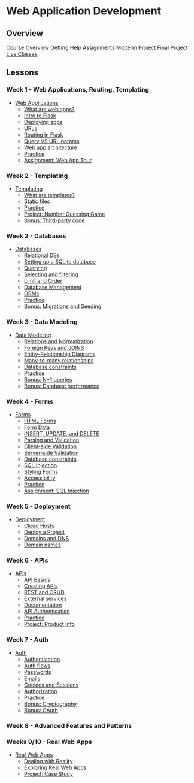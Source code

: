 # Web Application Development

## Overview

[Course Overview](web-application-development.md)
[Getting Help](lessons/asking-for-help.md)
[Assignments](lessons/assignments.md)
[Midterm Project](lessons/midterm-project.md)
[Final Project](lessons/final-project.md)
[Live Classes](lessons/live-classes.md)

## Lessons

### Week 1 - Web Applications, Routing, Templating

- [Web Applications](lessons/web-apps.md)
  - [What are web apps?](lessons/web-apps/what-are-web-apps.md)
  - [Intro to Flask](lessons/web-apps/intro-to-flask.md)
  - [Deploying apps](lessons/web-apps/deploying-apps.md)
  - [URLs](lessons/web-apps/urls.md)
  - [Routing in Flask](lessons/web-apps/routing-in-flask.md)
  - [Query VS URL params](lessons/query-vs-url-params.md)
  - [Web app architecture](lessons/web-apps/web-app-architecture.md)
  - [Practice](lessons/web-apps/practice.md)
  - [Assignment: Web App Tour](lessons/web-apps/project.md)

### Week 2 - Templating

- [Templating](lessons/routing-templating.md)
  - [What are templates?](lessons/templates/what-are-templates.md)
  - [Static files](lessons/routing/static.md)
  - [Practice](lessons/templates/practice.md)
  - [Project: Number Guessing Game](lessons/templates/project.md)
  - [Bonus: Third-party code](lessons/routing/third-party-code.md)

### Week 2 - Databases

- [Databases](lessons/databases.md) 
  - [Relational DBs](lessons/databases/relational-dbs.md)
  - [Setting up a SQLite database](lessons/databases/setting-up-sqlite.md)
  - [Querying](lessons/databases/querying.md)
  - [Selecting and filtering](lessons/databases/selecting-and-filtering.md)
  - [Limit and Order](lessons/databases/limit-and-order.md)
  - [Database Management](lessons/databases/management.md)
  - [ORMs](lessons/databases/orms.md)
  - [Practice](lessons/databases/practice.md)
  - [Bonus: Migrations and Seeding](lessons/databases/migrations-and-seeding.md)

### Week 3 - Data Modeling

- [Data Modeling](lessons/data-modeling.md)
  - [Relations and Normalization](lessons/data-modeling/relations-and-normalization.md)
  - [Foreign Keys and JOINS](lessons/data-modeling/fk-join.md)
  - [Entity-Relationship Diagrams](lessons/data-modeling/erds.md)
  - [Many-to-many relationships](lessons/data-modeling/many-to-many.md)
  - [Database constraints](lessons/data-modeling/database-constraints.md)
  - [Practice](lessons/data-modeling/practice.md)
  - [Bonus: N+1 queries](lessons/data-modeling/n-plus-one.md)
  - [Bonus: Database performance](lessons/data-modeling/explain-indexes-tuning.md)

### Week 4 - Forms

- [Forms](lessons/forms.md)
  - [HTML Forms](lessons/forms/html-forms.md)
  - [Form Data](lessons/forms/form-data.md)
  - [INSERT, UPDATE, and DELETE](lessons/forms/insert-update.md)
  - [Parsing and Validation](lessons/forms/parsing-and-validation.md)
  - [Client-side Validation](lessons/forms/client-side-validation.md)
  - [Server-side Validation](lessons/forms/server-side-validation.md)
  - [Database constraints](lessons/forms/database-constraints.md)
  - [SQL Injection](lessons/forms/sql-injection.md)
  - [Styling Forms](lessons/forms/styling-forms.md)
  - [Accessibility](lessons/forms/accessibility.md)
  - [Practice](lessons/forms/practice.md)
  - [Assignment: SQL Injection](lessons/forms/assignment.md)

### Week 5 - Deployment

- [Deployment](lessons/deployment.md)
  - [Cloud Hosts](lessons/deployment/hosts.md)
  - [Deploy a Project](lessons/deployment/project.md)
  - [Domains and DNS](lessons/deployment/dns.md)
  - [Domain names](lessons/deployment/domains.md)

### Week 6 - APIs

- [APIs](lessons/apis.md)
  - [API Basics](lessons/apis/basics.md)
  - [Creating APIs](lessons/apis/creating-apis.md)
  - [REST and CRUD](lessons/apis/rest-and-crud.md)
  - [External services](lessons/apis/services.md)
  - [Documentation](lessons/apis/documentation.md)
  - [API Authentication](lessons/apis/authentication.md)
  - [Practice](lessons/apis/practice.md)
  - [Project: Product Info](lessons/apis/project.md)

### Week 7 - Auth

- [Auth](lessons/auth.md)
  - [Authentication](lessons/auth/authentication.md)
  - [Auth flows](lessons/auth/flow.md)
  - [Passwords](lessons/auth/passwords.md)
  - [Emails](lessons/auth/email.md)
  - [Cookies and Sessions](lessons/auth/cookies.md)
  - [Authorization](lessons/auth/authorization.md)
  - [Practice](lessons/auth/practice.md)
  - [Bonus: Cryptography](lessons/auth/cryptography.md)
  - [Bonus: OAuth](lessons/auth/oauth.md)

### Week 8 - Advanced Features and Patterns

<!--
- Advanced templating
- Libraries
- Caching
- Role-based Auth 
- Architecture
- [MVC](lessons/real-web-apps/mvc.md)
- [Testing](lessons/real-web-apps/testing.md)
- [Bonus: AI Chatbot](lessons/real-web-apps/bonus-chatbot.md)
-->

### Weeks 9/10 - Real Web Apps

- [Real Web Apps](lessons/real-web-apps.md)
  - [Dealing with Reality](lessons/real-web-apps/reality.md)
  - [Exploring Real Web Apps](lessons/real-web-apps/exploring.md)
  - [Project: Case Study](lessons/real-web-apps/case-study.md)
<!--
  - [Further Exploration](lessons/real-web-apps/explore.md)
  - [Debugging](lessons/real-web-apps/debugging.md)
  - [Real Databases](lessons/real-web-apps/databases.md)
  - [Practice](lessons/real-web-apps/practice.md)
-->

